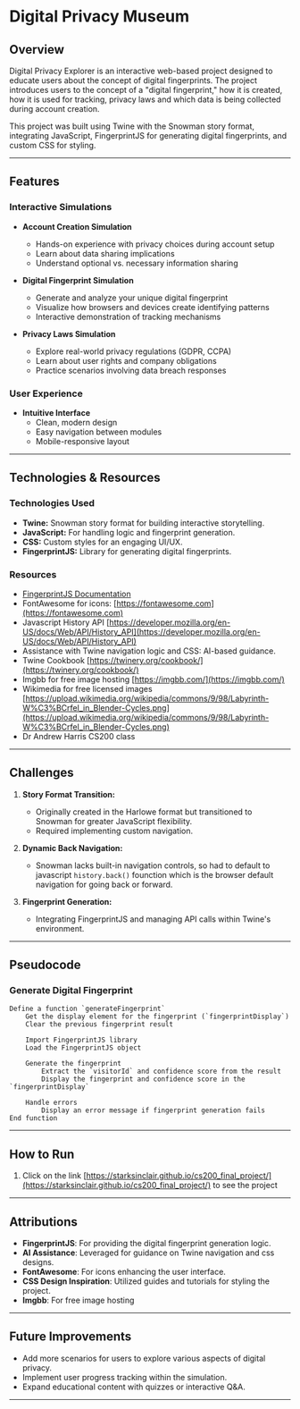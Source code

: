 # Digital Privacy Museum

## Overview
Digital Privacy Explorer is an interactive web-based project designed to educate users about the concept of digital fingerprints. The project introduces users to the concept of a "digital fingerprint," how it is created, how it is used for tracking, privacy laws and which data is being collected during account creation.

This project was built using Twine with the Snowman story format, integrating JavaScript, FingerprintJS for generating digital fingerprints, and custom CSS for styling.

---

## Features

### Interactive Simulations
- **Account Creation Simulation**
  - Hands-on experience with privacy choices during account setup
  - Learn about data sharing implications
  - Understand optional vs. necessary information sharing

- **Digital Fingerprint Simulation**
  - Generate and analyze your unique digital fingerprint
  - Visualize how browsers and devices create identifying patterns
  - Interactive demonstration of tracking mechanisms

- **Privacy Laws Simulation**
  - Explore real-world privacy regulations (GDPR, CCPA)
  - Learn about user rights and company obligations
  - Practice scenarios involving data breach responses

### User Experience
- **Intuitive Interface**
  - Clean, modern design
  - Easy navigation between modules
  - Mobile-responsive layout

---

## Technologies & Resources

### Technologies Used
- **Twine:** Snowman story format for building interactive storytelling.
- **JavaScript:** For handling logic and fingerprint generation.
- **CSS:** Custom styles for an engaging UI/UX.
- **FingerprintJS:** Library for generating digital fingerprints.

### Resources
- [FingerprintJS Documentation](https://fingerprint.com)
- FontAwesome for icons: [https://fontawesome.com](https://fontawesome.com)
- Javascript History API [https://developer.mozilla.org/en-US/docs/Web/API/History_API](https://developer.mozilla.org/en-US/docs/Web/API/History_API)
- Assistance with Twine navigation logic and CSS: AI-based guidance.
- Twine Cookbook [https://twinery.org/cookbook/](https://twinery.org/cookbook/)
- Imgbb for free image hosting [https://imgbb.com/](https://imgbb.com/)
- Wikimedia for free licensed images [https://upload.wikimedia.org/wikipedia/commons/9/98/Labyrinth-W%C3%BCrfel_in_Blender-Cycles.png](https://upload.wikimedia.org/wikipedia/commons/9/98/Labyrinth-W%C3%BCrfel_in_Blender-Cycles.png)
- Dr Andrew Harris CS200 class

---

## Challenges
1. **Story Format Transition:**
   - Originally created in the Harlowe format but transitioned to Snowman for greater JavaScript flexibility.
   - Required implementing custom navigation.

2. **Dynamic Back Navigation:**
   - Snowman lacks built-in navigation controls, so had to default to javascript `history.back()` founction which is the browser default navigation for going back or forward.

3. **Fingerprint Generation:**
   - Integrating FingerprintJS and managing  API calls within Twine's environment.

---

## Pseudocode

### Generate Digital Fingerprint
```plaintext
Define a function `generateFingerprint`
    Get the display element for the fingerprint (`fingerprintDisplay`)
    Clear the previous fingerprint result

    Import FingerprintJS library
    Load the FingerprintJS object

    Generate the fingerprint
        Extract the `visitorId` and confidence score from the result
        Display the fingerprint and confidence score in the `fingerprintDisplay`

    Handle errors
        Display an error message if fingerprint generation fails
End function
```
---

## How to Run
1. Click on the link [https://starksinclair.github.io/cs200_final_project/](https://starksinclair.github.io/cs200_final_project/) to see the project
   
---

## Attributions
- **FingerprintJS**: For providing the digital fingerprint generation logic.
- **AI Assistance**: Leveraged for guidance on Twine navigation and css designs.
- **FontAwesome**: For icons enhancing the user interface.
- **CSS Design Inspiration**: Utilized guides and tutorials for styling the project.
- **Imgbb**: For free image hosting

---

## Future Improvements
- Add more scenarios for users to explore various aspects of digital privacy.
- Implement user progress tracking within the simulation.
- Expand educational content with quizzes or interactive Q&A.

---

